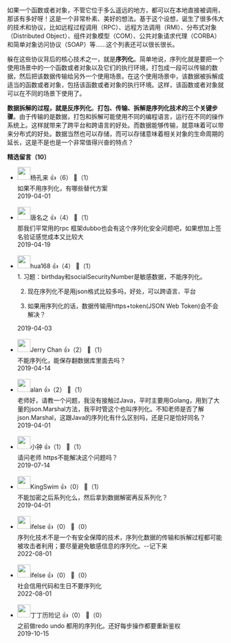 如果一个函数或者对象，不管它位于多么遥远的地方，都可以在本地直接被调用，那该有多好呀！这是一个非常朴素、美好的想法。基于这个设想，诞生了很多伟大的技术和协议，比如远程过程调用（RPC）、远程方法调用（RMI）、分布式对象（Distributed Object）、组件对象模型（COM）、公共对象请求代理（CORBA）和简单对象访问协议（SOAP）等……这个列表还可以很长很长。

躲在这些协议背后的核心技术之一，就是**序列化**。简单地说，序列化就是要把一个使用场景中的一个函数或者对象以及它们的执行环境，打包成一段可以传输的数据，然后把该数据传输给另外一个使用场景。在这个使用场景中，该数据被拆解成适当的函数或者对象，包括该函数或者对象的执行环境。这样，该函数或者对象就可以在不同的场景下使用了。

**数据拆解的过程，就是反序列化**。**打包、传输、拆解是序列化技术的三个关键步骤**。由于传输的是数据，打包和拆解可能使用不同的编程语言，运行在不同的操作系统上。这样就带来了跨平台和跨语言的好处。而数据能够传输，就意味着可以带来分布式的好处。数据当然也可以存储，而可以存储意味着相关对象的生命周期的延长，这是不是也是一个非常值得兴奋的特点？
<div><strong>精选留言（10）</strong></div><ul>
<li><img src="https://static001.geekbang.org/account/avatar/00/12/9a/52/a51cbdef.jpg" width="30px"><span>杨孔来</span> 👍（6） 💬（1）<div>如果不用序列化，有哪些替代方案
</div>2019-04-01</li><br/><li><img src="http://thirdwx.qlogo.cn/mmopen/vi_32/JKKWS6TzhncvAA0p0NDiaATPIvMicSM76vNAg9IG1ibibcJYPAiaicYjZfq4gAV8GRtcTpOibfRD8vzqHBtL0ibmhwQsbg/132" width="30px"><span>唐名之</span> 👍（4） 💬（1）<div>那我们平常用的rpc 框架dubbo也会有这个序列化安全问题吧，如果想加上签名验证感觉成本又比较大</div>2019-04-19</li><br/><li><img src="https://static001.geekbang.org/account/avatar/00/10/41/27/3ff1a1d6.jpg" width="30px"><span>hua168</span> 👍（4） 💬（1）<div>1. 习题：birthday和socialSecurityNumber是敏感数据，不能序列化。

2. 现在序列化不是用json格式比较多吗，好处，可以跨语言、平台

3. 如果用序列化的话，数据传输用https+token(JSON Web Token)会不会解决？</div>2019-04-03</li><br/><li><img src="https://static001.geekbang.org/account/avatar/00/12/0c/2f/54f7f676.jpg" width="30px"><span>Jerry Chan</span> 👍（2） 💬（1）<div>不能序列化，能保存翻数据库里面去吗？</div>2019-04-14</li><br/><li><img src="https://static001.geekbang.org/account/avatar/00/10/88/21/50b2418a.jpg" width="30px"><span>alan</span> 👍（2） 💬（1）<div>老师好，请教一个问题，我没有接触过Java，平时主要用Golang，用到了大量的json.Marshal方法，我平时管这个也叫序列化。不知老师是否了解json.Marshal，这跟Java的序列化有什么区别吗，还是只是恰好同名？</div>2019-04-01</li><br/><li><img src="https://static001.geekbang.org/account/avatar/00/12/f5/46/f45d23a2.jpg" width="30px"><span>小钟</span> 👍（1） 💬（1）<div>请问老师 https不能解决这个问题吗？</div>2019-07-14</li><br/><li><img src="https://static001.geekbang.org/account/avatar/00/0f/a0/2b/efa6dc2e.jpg" width="30px"><span>KingSwim</span> 👍（0） 💬（1）<div>不能加密之后系列化么，然后拿到数据解密再反系列化？</div>2019-04-01</li><br/><li><img src="https://static001.geekbang.org/account/avatar/00/26/eb/d7/90391376.jpg" width="30px"><span>ifelse</span> 👍（0） 💬（0）<div>序列化技术不是一个有安全保障的技术，序列化数据的传输和拆解过程都可能被攻击者利用；要尽量避免敏感信息的序列化。--记下来</div>2022-08-01</li><br/><li><img src="https://static001.geekbang.org/account/avatar/00/26/eb/d7/90391376.jpg" width="30px"><span>ifelse</span> 👍（0） 💬（0）<div>社会信用代码和生日不要序列化</div>2022-08-01</li><br/><li><img src="https://static001.geekbang.org/account/avatar/00/19/5b/08/b0b0db05.jpg" width="30px"><span>丁丁历险记</span> 👍（0） 💬（0）<div>之前做redo undo  都用的序列化。还好每步操作都要重新鉴权</div>2019-10-15</li><br/>
</ul>